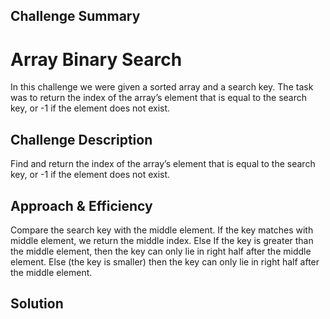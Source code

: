 ## Challenge Summary

# Array Binary Search
In this challenge we were given a sorted array and a search key. The task was to return the index of the array’s element that is equal to the search key, or -1 if the element does not exist.

## Challenge Description
Find and return the index of the array’s element that is equal to the search key, or -1 if the element does not exist.

## Approach & Efficiency
Compare the search key with the middle element. If the key matches with middle element, we return the middle index. Else If the key is greater than the middle element, then the key can only lie in right half after the middle element. Else (the key is smaller) then the key can only lie in right half after the middle element.

## Solution
<!-- Embedded whiteboard image -->

